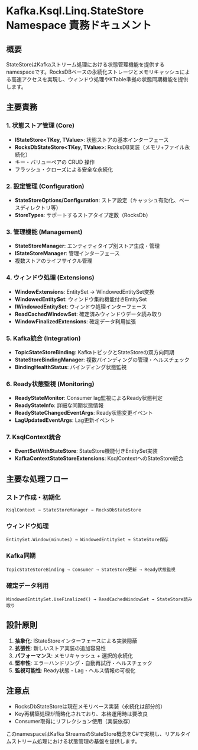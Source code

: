 # Kafka.Ksql.Linq.StateStore Namespace 責務ドキュメント

## 概要
StateStoreはKafkaストリーム処理における状態管理機能を提供するnamespaceです。RocksDBベースの永続化ストレージとメモリキャッシュによる高速アクセスを実現し、ウィンドウ処理やKTable準拠の状態同期機能を提供します。

## 主要責務

### 1. 状態ストア管理 (Core)
- **IStateStore<TKey, TValue>**: 状態ストアの基本インターフェース
- **RocksDbStateStore<TKey, TValue>**: RocksDB実装（メモリ+ファイル永続化）
- キー・バリューペアの CRUD 操作
- フラッシュ・クローズによる安全な永続化

### 2. 設定管理 (Configuration)
- **StateStoreOptions/Configuration**: ストア設定（キャッシュ有効化、ベースディレクトリ等）
- **StoreTypes**: サポートするストアタイプ定数（RocksDb）

### 3. 管理機能 (Management)
- **StateStoreManager**: エンティティタイプ別ストア生成・管理
- **IStateStoreManager**: 管理インターフェース
- 複数ストアのライフサイクル管理

### 4. ウィンドウ処理 (Extensions)
- **WindowExtensions**: EntitySet → WindowedEntitySet変換
- **WindowedEntitySet<T>**: ウィンドウ集約機能付きEntitySet
- **IWindowedEntitySet<T>**: ウィンドウ処理インターフェース
- **ReadCachedWindowSet<T>**: 確定済みウィンドウデータ読み取り
- **WindowFinalizedExtensions**: 確定データ利用拡張

### 5. Kafka統合 (Integration)
- **TopicStateStoreBinding<T>**: KafkaトピックとStateStoreの双方向同期
- **StateStoreBindingManager**: 複数バインディングの管理・ヘルスチェック
- **BindingHealthStatus**: バインディング状態監視

### 6. Ready状態監視 (Monitoring)
- **ReadyStateMonitor**: Consumer lag監視によるReady状態判定
- **ReadyStateInfo**: 詳細な同期状態情報
- **ReadyStateChangedEventArgs**: Ready状態変更イベント
- **LagUpdatedEventArgs**: Lag更新イベント

### 7. KsqlContext統合
- **EventSetWithStateStore<T>**: StateStore機能付きEntitySet実装
- **KafkaContextStateStoreExtensions**: KsqlContextへのStateStore統合

## 主要な処理フロー

### ストア作成・初期化
```
KsqlContext → StateStoreManager → RocksDbStateStore
```

### ウィンドウ処理
```
EntitySet.Window(minutes) → WindowedEntitySet → StateStore保存
```

### Kafka同期
```
TopicStateStoreBinding → Consumer → StateStore更新 → Ready状態監視
```

### 確定データ利用
```
WindowedEntitySet.UseFinalized() → ReadCachedWindowSet → StateStore読み取り
```

## 設計原則

1. **抽象化**: IStateStoreインターフェースによる実装隠蔽
2. **拡張性**: 新しいストア実装の追加容易性
3. **パフォーマンス**: メモリキャッシュ + 選択的永続化
4. **堅牢性**: エラーハンドリング・自動再試行・ヘルスチェック
5. **監視可能性**: Ready状態・Lag・ヘルス情報の可視化

## 注意点

- RocksDbStateStoreは現在メモリベース実装（永続化は部分的）
- Key再構築処理が簡略化されており、本格運用時は要改良
- Consumer取得にリフレクション使用（実装依存）

このnamespaceはKafka StreamsのStateStore概念をC#で実現し、リアルタイムストリーム処理における状態管理の基盤を提供します。